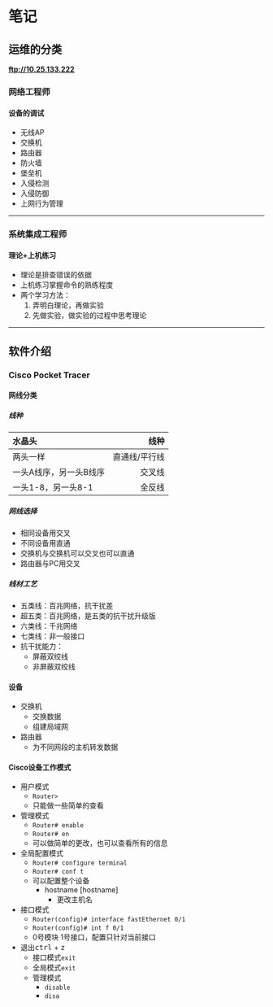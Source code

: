 <!--
 * @Author: PlanC
 * @Date: 2020-10-21 18:05:31
 * @LastEditTime: 2020-10-21 19:09:44
 * @FilePath: \Practical-Training-Neusoft-Tianjin\运维\lession1.md
-->

# 笔记
## 运维的分类

**ftp://10.25.133.222**

### 网络工程师
#### 设备的调试
- 无线AP
- 交换机
- 路由器
- 防火墙
- 堡垒机
- 入侵检测
- 入侵防御
- 上网行为管理

------

### 系统集成工程师
#### 理论+上机练习
- 理论是排查错误的依据
- 上机练习掌握命令的熟练程度
- 两个学习方法：
    1. 弄明白理论，再做实验
    2. 先做实验，做实验的过程中思考理论

------
## 软件介绍
### Cisco Pocket Tracer
#### 网线分类
##### 线种

|水晶头|线种|
|:---|---:|
|两头一样|直通线/平行线|
|一头A线序，另一头B线序|交叉线|
|一头1-8，另一头8-1|全反线|

##### 网线选择
- 相同设备用交叉
- 不同设备用直通
- 交换机与交换机可以交叉也可以直通
- 路由器与PC用交叉

##### 线材工艺
- 五类线：百兆网络，抗干扰差
- 超五类：百兆网络，是五类的抗干扰升级版
- 六类线：千兆网络
- 七类线：非一般接口
- 抗干扰能力：
    - 屏蔽双绞线
    - 非屏蔽双绞线

#### 设备
- 交换机
  - 交换数据
  - 组建局域网
- 路由器
  - 为不同网段的主机转发数据

#### Cisco设备工作模式
- 用户模式
  - `Router> `
  - 只能做一些简单的查看
- 管理模式
  - `Router# enable`
  - `Router# en`
  - 可以做简单的更改，也可以查看所有的信息
- 全局配置模式
  - `Router# configure terminal`
  - `Router# conf t`
  - 可以配置整个设备
    - hostname [hostname]
      - 更改主机名
- 接口模式
  - `Router(config)# interface fastEthernet 0/1`
  - `Router(config)# int f 0/1`
  - 0号模块 1号接口，配置只针对当前接口
- 退出<kbd>ctrl</kbd> + <kbd>z</kbd>
  - 接口模式`exit`
  - 全局模式`exit`
  - 管理模式
    - `disable`
    - `disa`
